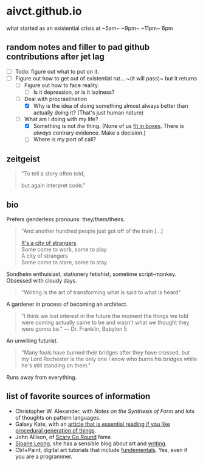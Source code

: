 # aivct.github.io
what started as an existential crisis at ~5am~ ~9pm~ ~11pm~ 6pm

## random notes and filler to pad github contributions after jet lag
- [ ] Todo: figure out what to put on it.
- [ ] Figure out how to get out of existential rut... ~(it will pass)~ but it returns
    - [ ] Figure out how to face reality.
        - [ ] Is it depression, or is it laziness?
    - [ ] Deal with procrastination
        - [x] Why is the idea of doing something almost always better than actually doing it? (That's just human nature)
    - [ ] What am I doing with my life?
        - [x] Something is not *the* thing. (None of us [fit in boxes](https://freethoughtblogs.com/nataliereed/2012/04/17/the-null-hypothecis/). There is *always* contrary evidence. Make a decision.)
        - [ ] Where is my port of call?

## zeitgeist
>"To tell a story often told,
>
>	but again interpret code."

## bio
Prefers genderless pronouns: they/them/theirs.

>"And another hundred people just got off of the train [...]
>
>[It's a city of strangers](https://genius.com/22560484) <br>
>Some come to work, some to play <br>
>A city of strangers <br>
>Some come to stare, some to stay

Sondheim enthuisiast, stationery fetishist, sometime script-monkey. Obsessed with cloudy days.

>"Writing is the art of transforming what is said to what is heard"

A gardener in process of becoming an architect. 

>"I think we lost interest in the future the moment the things we told were coming actually came to be and wasn't what we thought they were gonna be." — Dr. Franklin, Babylon 5

An unwilling futurist.

>"Many fools have burned their bridges after they have crossed, but my Lord Rochester is the only one I know who burns his bridges while he's still standing on them."

Runs away from everything.

## list of favorite sources of information
- Christopher W. Alexander, with *Notes on the Synthesis of Form* and lots of thoughts on pattern languages.
- Galaxy Kate, with an [article that is essential reading if you like procedural generation of things](https://galaxykate.com/blog/generator.html). 
- John Allison, of [Scary Go Round](https://web.archive.org/web/20191227151057/http://scarygoround.com/) fame
- [Sloane Leong](https://sloaneleong.com/2022/01/05/on-purple-prose/), she has a sensible blog about art and [writing](https://sloaneleong.com/2021/10/24/on-structure-protagonists-and-conflict/).
- Ctrl+Paint, digital art tutorials that include [fundementals](https://www.youtube.com/watch?v=AYTA2nreipw&list=PLI68ClDpxTYREFVVjXl-Me1WXq0-4Iig_). Yes, even if you are a programmer.
